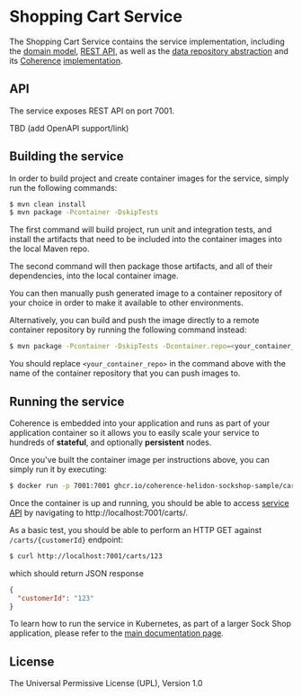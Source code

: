 # Shopping Cart Service

The Shopping Cart Service contains the service implementation, including the
[domain model](src/main/java/com/oracle/coherence/examples/sockshop/spring/carts/Cart.java),
[REST API](src/main/java/com/oracle/coherence/examples/sockshop/spring/carts/CartController.java), as well as the
[data repository abstraction](src/main/java/com/oracle/coherence/examples/sockshop/spring/carts/CartRepository.java)
and its [Coherence](https://coherence.community/) [implementation](src/main/java/com/oracle/coherence/examples/sockshop/spring/carts/CoherenceCartRepository.java).

## API

The service exposes REST API on port 7001.

TBD (add OpenAPI support/link)

## Building the service

In order to build project and create container images for the service, simply run the
following commands:

```bash
$ mvn clean install
$ mvn package -Pcontainer -DskipTests
``` 

The first command will build project, run unit and integration tests, and install the
artifacts that need to be included into the container images into the local Maven repo.

The second command will then package those artifacts, and all of their dependencies, into
the local container image.

You can then manually push generated image to a container repository of your choice in order
to make it available to other environments.

Alternatively, you can build and push the image directly to a remote container repository by
running the following command instead:

```bash
$ mvn package -Pcontainer -DskipTests -Dcontainer.repo=<your_container_repo> -Djib.goal=build
```

You should replace `<your_container_repo>` in the command above with the name of the
container repository that you can push images to.

## Running the service

Coherence is embedded into your application and runs as part
of your application container so it allows you to easily scale your service to
hundreds of **stateful**, and optionally **persistent** nodes.

Once you've built the container image per instructions above, you can simply run it by executing:

```bash
$ docker run -p 7001:7001 ghcr.io/coherence-helidon-sockshop-sample/carts
``` 

Once the container is up and running, you should be able to access [service API](./README.md#api)
by navigating to http://localhost:7001/carts/.

As a basic test, you should be able to perform an HTTP GET against `/carts/{customerId}` endpoint:

```bash
$ curl http://localhost:7001/carts/123
``` 
which should return JSON response
```json
{
  "customerId": "123"
}
```


To learn how to run the service in Kubernetes, as part of a larger Sock Shop application,
please refer to the [main documentation page](../README.md).

## License

The Universal Permissive License (UPL), Version 1.0
